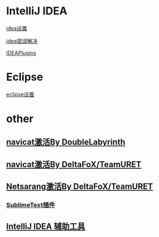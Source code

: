# IntelliJ IDEA
[idea设置](idea%E8%AE%BE%E7%BD%AE.md)

[idea错误解决](idea%E9%94%99%E8%AF%AF%E8%A7%A3%E5%86%B3.md)

[IDEAPlugins](IDEAPlugins.md)

# Eclipse
[eclipse设置](eclipse设置.md)

# other

## [navicat激活By DoubleLabyrinth](https://github.com/DoubleLabyrinth/navicat-keygen)

## [navicat激活By DeltaFoX/TeamURET](https://dfox.it/DeFconX/tags/navicat/)

## [Netsarang激活By DeltaFoX/TeamURET](https://dfox.it/DeFconX/tags/xmanager/)

### [SublimeText插件](/IDE/SublimeText插件.md)

## [IntelliJ IDEA 辅助工具](https://github.com/mrshawnho/ideaagent)

